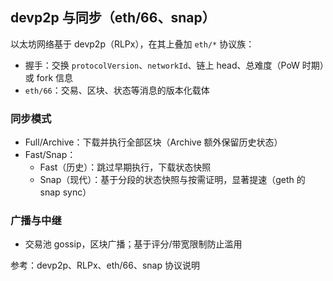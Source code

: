 ## devp2p 与同步（eth/66、snap）

以太坊网络基于 devp2p（RLPx），在其上叠加 `eth/*` 协议族：

- 握手：交换 `protocolVersion`、`networkId`、链上 head、总难度（PoW 时期）或 fork 信息
- `eth/66`：交易、区块、状态等消息的版本化载体

### 同步模式

- Full/Archive：下载并执行全部区块（Archive 额外保留历史状态）
- Fast/Snap：
  - Fast（历史）：跳过早期执行，下载状态快照
  - Snap（现代）：基于分段的状态快照与按需证明，显著提速（geth 的 snap sync）

### 广播与中继

- 交易池 gossip，区块广播；基于评分/带宽限制防止滥用

参考：devp2p、RLPx、eth/66、snap 协议说明

